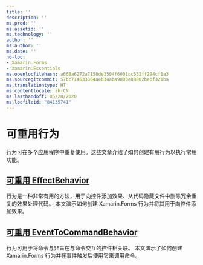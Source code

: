 ```yaml
---
title: ''
description: ''
ms.prod: ''
ms.assetid: ''
ms.technology: ''
author: ''
ms.author: ''
ms.date: ''
no-loc:
- Xamarin.Forms
- Xamarin.Essentials
ms.openlocfilehash: a668a6272a7158de3594f6001cc552ff294cf1a3
ms.sourcegitcommit: 57bc714633364aeb34aba9803e88802bebf321ba
ms.translationtype: HT
ms.contentlocale: zh-CN
ms.lasthandoff: 05/28/2020
ms.locfileid: "84135741"
---
```

# <a name="reusable-behaviors"></a>可重用行为

行为可在多个应用程序中重复使用。这些文章介绍了如何创建有用行为以执行常用功能。

## <a name="reusable-effectbehavior"></a>[可重用 EffectBehavior](effect-behavior.md)

行为是一种非常有用的方法，用于向控件添加效果、从代码隐藏文件中删除冗余重复的效果处理代码。 本文演示如何创建 Xamarin.Forms 行为并将其用于向控件添加效果。

## <a name="reusable-eventtocommandbehavior"></a>[可重用 EventToCommandBehavior](event-to-command-behavior.md)

行为可用于将命令与非旨在与命令交互的控件相关联。 本文演示了如何创建 Xamarin.Forms 行为并在事件触发后使用它来调用命令。

